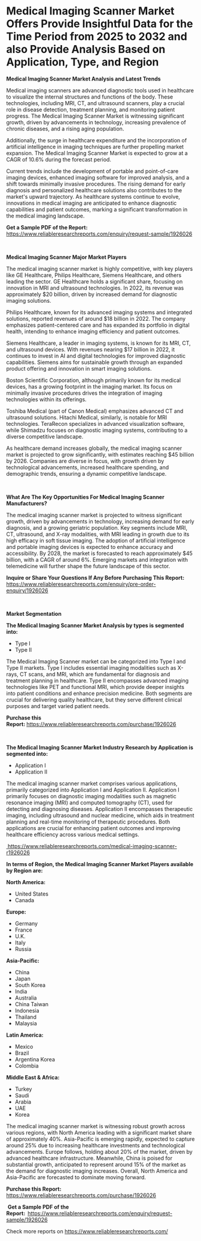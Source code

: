 <p><h1>Medical Imaging Scanner Market Offers Provide Insightful Data for the Time Period from 2025 to 2032 and also Provide Analysis Based on Application, Type, and Region</h1></p><p><strong>Medical Imaging Scanner Market Analysis and Latest Trends</strong></p>
<p><p>Medical imaging scanners are advanced diagnostic tools used in healthcare to visualize the internal structures and functions of the body. These technologies, including MRI, CT, and ultrasound scanners, play a crucial role in disease detection, treatment planning, and monitoring patient progress. The Medical Imaging Scanner Market is witnessing significant growth, driven by advancements in technology, increasing prevalence of chronic diseases, and a rising aging population. </p><p>Additionally, the surge in healthcare expenditure and the incorporation of artificial intelligence in imaging techniques are further propelling market expansion. The Medical Imaging Scanner Market is expected to grow at a CAGR of 10.6% during the forecast period. </p><p>Current trends include the development of portable and point-of-care imaging devices, enhanced imaging software for improved analysis, and a shift towards minimally invasive procedures. The rising demand for early diagnosis and personalized healthcare solutions also contributes to the market's upward trajectory. As healthcare systems continue to evolve, innovations in medical imaging are anticipated to enhance diagnostic capabilities and patient outcomes, marking a significant transformation in the medical imaging landscape.</p></p>
<p><strong>Get a Sample PDF of the Report:&nbsp;</strong> <a href="https://www.reliableresearchreports.com/enquiry/request-sample/1926026?utm_campaign=2002&utm_medium=2&utm_source=Github&utm_content=ia&utm_term=15012025&utm_id=medical-imaging-scanner">https://www.reliableresearchreports.com/enquiry/request-sample/1926026</a></p>
<p>&nbsp;</p>
<p><strong>Medical Imaging Scanner Major Market Players</strong></p>
<p><p>The medical imaging scanner market is highly competitive, with key players like GE Healthcare, Philips Healthcare, Siemens Healthcare, and others leading the sector. GE Healthcare holds a significant share, focusing on innovation in MRI and ultrasound technologies. In 2022, its revenue was approximately $20 billion, driven by increased demand for diagnostic imaging solutions.</p><p>Philips Healthcare, known for its advanced imaging systems and integrated solutions, reported revenues of around $18 billion in 2022. The company emphasizes patient-centered care and has expanded its portfolio in digital health, intending to enhance imaging efficiency and patient outcomes.</p><p>Siemens Healthcare, a leader in imaging systems, is known for its MRI, CT, and ultrasound devices. With revenues nearing $17 billion in 2022, it continues to invest in AI and digital technologies for improved diagnostic capabilities. Siemens aims for sustainable growth through an expanded product offering and innovation in smart imaging solutions.</p><p>Boston Scientific Corporation, although primarily known for its medical devices, has a growing footprint in the imaging market. Its focus on minimally invasive procedures drives the integration of imaging technologies within its offerings.</p><p>Toshiba Medical (part of Canon Medical) emphasizes advanced CT and ultrasound solutions. Hitachi Medical, similarly, is notable for MRI technologies. TeraRecon specializes in advanced visualization software, while Shimadzu focuses on diagnostic imaging systems, contributing to a diverse competitive landscape.</p><p>As healthcare demand increases globally, the medical imaging scanner market is projected to grow significantly, with estimates reaching $45 billion by 2026. Companies are diverse in focus, with growth driven by technological advancements, increased healthcare spending, and demographic trends, ensuring a dynamic competitive landscape.</p></p>
<p>&nbsp;</p>
<p><strong>What Are The Key Opportunities For Medical Imaging Scanner Manufacturers?</strong></p>
<p><p>The medical imaging scanner market is projected to witness significant growth, driven by advancements in technology, increasing demand for early diagnosis, and a growing geriatric population. Key segments include MRI, CT, ultrasound, and X-ray modalities, with MRI leading in growth due to its high efficacy in soft tissue imaging. The adoption of artificial intelligence and portable imaging devices is expected to enhance accuracy and accessibility. By 2028, the market is forecasted to reach approximately $45 billion, with a CAGR of around 6%. Emerging markets and integration with telemedicine will further shape the future landscape of this sector.</p></p>
<p><strong>Inquire or Share Your Questions If Any Before Purchasing This Report:</strong> <a href="https://www.reliableresearchreports.com/enquiry/pre-order-enquiry/1926026?utm_campaign=2002&utm_medium=2&utm_source=Github&utm_content=ia&utm_term=15012025&utm_id=medical-imaging-scanner">https://www.reliableresearchreports.com/enquiry/pre-order-enquiry/1926026</a></p>
<p>&nbsp;</p>
<p><strong>Market Segmentation</strong></p>
<p><strong>The Medical Imaging Scanner Market Analysis by types is segmented into:</strong></p>
<p><ul><li>Type I</li><li>Type II</li></ul></p>
<p><p>The Medical Imaging Scanner market can be categorized into Type I and Type II markets. Type I includes essential imaging modalities such as X-rays, CT scans, and MRI, which are fundamental for diagnosis and treatment planning in healthcare. Type II encompasses advanced imaging technologies like PET and functional MRI, which provide deeper insights into patient conditions and enhance precision medicine. Both segments are crucial for delivering quality healthcare, but they serve different clinical purposes and target varied patient needs.</p></p>
<p><strong>Purchase this Report:&nbsp;</strong><a href="https://www.reliableresearchreports.com/purchase/1926026?utm_campaign=2002&utm_medium=2&utm_source=Github&utm_content=ia&utm_term=15012025&utm_id=medical-imaging-scanner">https://www.reliableresearchreports.com/purchase/1926026</a></p>
<p>&nbsp;</p>
<p><strong>The Medical Imaging Scanner Market Industry Research by Application is segmented into:</strong></p>
<p><ul><li>Application I</li><li>Application II</li></ul></p>
<p><p>The medical imaging scanner market comprises various applications, primarily categorized into Application I and Application II. Application I primarily focuses on diagnostic imaging modalities such as magnetic resonance imaging (MRI) and computed tomography (CT), used for detecting and diagnosing diseases. Application II encompasses therapeutic imaging, including ultrasound and nuclear medicine, which aids in treatment planning and real-time monitoring of therapeutic procedures. Both applications are crucial for enhancing patient outcomes and improving healthcare efficiency across various medical settings.</p></p>
<p><a href="https://www.reliableresearchreports.com/medical-imaging-scanner-r1926026?utm_campaign=2002&utm_medium=2&utm_source=Github&utm_content=ia&utm_term=15012025&utm_id=medical-imaging-scanner">&nbsp;https://www.reliableresearchreports.com/medical-imaging-scanner-r1926026</a></p>
<p><strong>In terms of Region, the Medical Imaging Scanner Market Players available by Region are:</strong></p>
<p>
    <p> <strong> North America: </strong>
        <ul>
            <li>United States</li>
            <li>Canada</li>
        </ul>
        </p> 
    <p> <strong> Europe: </strong>
        <ul>
            <li>Germany</li>
            <li>France</li>
            <li>U.K.</li>
            <li>Italy</li>
            <li>Russia</li>
        </ul>
        </p> 
    <p> <strong> Asia-Pacific: </strong>
        <ul>
            <li>China</li>
            <li>Japan</li>
            <li>South Korea</li>
            <li>India</li>
            <li>Australia</li>
            <li>China Taiwan</li>
            <li>Indonesia</li>
            <li>Thailand</li>
            <li>Malaysia</li>
        </ul>
        </p> 
    <p> <strong> Latin America: </strong>
        <ul>
            <li>Mexico</li>
            <li>Brazil</li>
            <li>Argentina Korea</li>
            <li>Colombia</li>
        </ul>
        </p> 
    <p> <strong> Middle East & Africa: </strong>
        <ul>
            <li>Turkey</li>
            <li>Saudi</li>
            <li>Arabia</li>
            <li>UAE</li>
            <li>Korea</li>
        </ul>
    </p>
    </p>
<p><p>The medical imaging scanner market is witnessing robust growth across various regions, with North America leading with a significant market share of approximately 40%. Asia-Pacific is emerging rapidly, expected to capture around 25% due to increasing healthcare investments and technological advancements. Europe follows, holding about 20% of the market, driven by advanced healthcare infrastructure. Meanwhile, China is poised for substantial growth, anticipated to represent around 15% of the market as the demand for diagnostic imaging increases. Overall, North America and Asia-Pacific are forecasted to dominate moving forward.</p></p>
<p><strong>Purchase this Report: </strong><a href="https://www.reliableresearchreports.com/purchase/1926026?utm_campaign=2002&utm_medium=2&utm_source=Github&utm_content=ia&utm_term=15012025&utm_id=medical-imaging-scanner">https://www.reliableresearchreports.com/purchase/1926026</a></p>
<p>&nbsp;<strong>Get a Sample PDF of the Report:&nbsp;&nbsp;</strong><a href="https://www.reliableresearchreports.com/enquiry/request-sample/1926026?utm_campaign=2002&utm_medium=2&utm_source=Github&utm_content=ia&utm_term=15012025&utm_id=medical-imaging-scanner">https://www.reliableresearchreports.com/enquiry/request-sample/1926026</a></p>
<p><strong></strong></p>
<p>Check more reports on <a href="https://www.reliableresearchreports.com/?utm_campaign=2002&utm_medium=2&utm_source=Github&utm_content=ia&utm_term=15012025&utm_id=medical-imaging-scanner">https://www.reliableresearchreports.com/</a></p>